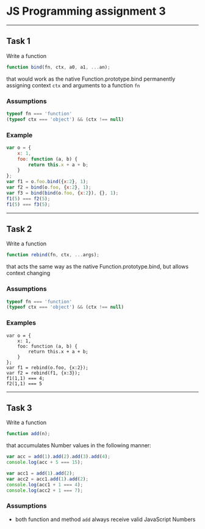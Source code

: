 # JS Programming assignment 3
---
## Task 1

Write a function 
```javascript
function bind(fn, ctx, a0, a1, ...an);
```
that would work as the native Function.prototype.bind permanently assigning context `ctx` and arguments to a function `fn`

### Assumptions
```javascript 
typeof fn === 'function'
(typeof ctx === 'object') && (ctx !== null)
```

### Example

```javascript
var o = {
    x: 1,
    foo: function (a, b) {
        return this.x + a + b;
    }
};
var f1 = o.foo.bind({x:2}, 1);
var f2 = bind(o.foo, {x:2}, 1);
var f3 = bind(bind(o.foo, {x:2}), {}, 1);
f1(5) === f2(5);
f1(5) === f3(5);
```
---

## Task 2
Write a function 
```javascript
function rebind(fn, ctx, ...args);
```
that acts the same way as the native Function.prototype.bind, but allows context changing

### Assumptions
```javascript 
typeof fn === 'function'
(typeof ctx === 'object') && (ctx !== null)
```

### Examples
```
var o = {
    x: 1,
    foo: function (a, b) {
        return this.x + a + b;
    }
};
var f1 = rebind(o.foo, {x:2});
var f2 = rebind(f1, {x:3});
f1(1,1) === 4;
f2(1,1) === 5
```
---
## Task 3
Write a function 
```javascript
function add(n);
```
that accumulates Number values in the following manner:

```javascript
var acc = add(1).add(2).add(3).add(4);
console.log(acc + 5 === 15);

var acc1 = add(1).add(2);
var acc2 = acc1.add(1).add(2);
console.log(acc1 + 1 === 4);
console.log(acc2 + 1 === 7);
```
### Assumptions
- both function and method `add` always receive valid JavaScript Numbers
